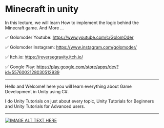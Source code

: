 # Minecraft in unity
In this lecture, we will learn How to implement the logic behind the Minecraft game. And More ...

✅ Golomoder Youtube: https://www.youtube.com/c/GolomOder

✅ Golomoder Instagram: https://www.instagram.com/golomoder/

✅ Itch.io: https://reversegravity.itch.io/

✅ Google Play: https://play.google.com/store/apps/dev?id=5576002128030512939

--------------------------------------------------------------------
Hello and Welcome!
here you will learn everything about Game Development in Unity using C#.

I do Unity Tutorials on just about every topic, Unity Tutorials for Beginners and Unity Tutorials for Advanced users.

--------------------------------------------------------------------

[![IMAGE ALT TEXT HERE](http://img.youtube.com/vi/gkprZtZUj6E/0.jpg)](http://www.youtube.com/watch?v=gkprZtZUj6E)
